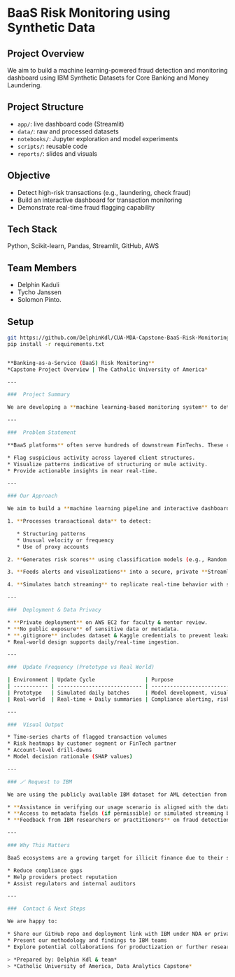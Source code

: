 # BaaS Risk Monitoring using Synthetic Data

## Project Overview
We aim to build a machine learning-powered fraud detection and monitoring dashboard using IBM Synthetic Datasets for Core Banking and Money Laundering.

## Project Structure
- `app/`: live dashboard code (Streamlit)
- `data/`: raw and processed datasets
- `notebooks/`: Jupyter exploration and model experiments
- `scripts/`: reusable code
- `reports/`: slides and visuals

## Objective
- Detect high-risk transactions (e.g., laundering, check fraud)
- Build an interactive dashboard for transaction monitoring
- Demonstrate real-time fraud flagging capability

## Tech Stack
Python, Scikit-learn, Pandas, Streamlit, GitHub, AWS

##  Team Members
- Delphin Kaduli
- Tycho Janssen 
- Solomon Pinto.

## Setup
```bash
git https://github.com/DelphinKdl/CUA-MDA-Capstone-BaaS-Risk-Monitoring.git
pip install -r requirements.txt


**Banking-as-a-Service (BaaS) Risk Monitoring**
*Capstone Project Overview | The Catholic University of America*

---

###  Project Summary

We are developing a **machine learning-based monitoring system** to detect and visualize **fraudulent transactions** and **money laundering risks** in **Banking-as-a-Service (BaaS)** environments. With the rise of embedded finance, BaaS providers are increasingly vulnerable to illicit activity due to the wide reach of their FinTech clients. Our system aims to close this monitoring gap.

---

###  Problem Statement

**BaaS platforms** often serve hundreds of downstream FinTechs. These clients introduce new user bases, transaction behaviors, and risk patterns. Traditional compliance systems often fail to:

* Flag suspicious activity across layered client structures.
* Visualize patterns indicative of structuring or mule activity.
* Provide actionable insights in near real-time.

---

### Our Approach

We aim to build a **machine learning pipeline and interactive dashboard** that:

1. **Processes transactional data** to detect:

   * Structuring patterns
   * Unusual velocity or frequency
   * Use of proxy accounts

2. **Generates risk scores** using classification models (e.g., Random Forest, XGBoost)

3. **Feeds alerts and visualizations** into a secure, private **Streamlit dashboard** hosted on **AWS EC2**.

4. **Simulates batch streaming** to replicate real-time behavior with synthetic or anonymized data.

---

###  Deployment & Data Privacy

* **Private deployment** on AWS EC2 for faculty & mentor review.
* **No public exposure** of sensitive data or metadata.
* **.gitignore** includes dataset & Kaggle credentials to prevent leakage.
* Real-world design supports daily/real-time ingestion.

---

###  Update Frequency (Prototype vs Real World)

| Environment | Update Cycle                | Purpose                            |
| ----------- | --------------------------- | ---------------------------------- |
| Prototype   | Simulated daily batches     | Model development, visualization   |
| Real-world  | Real-time + Daily summaries | Compliance alerting, risk insights |

---

###  Visual Output

* Time-series charts of flagged transaction volumes
* Risk heatmaps by customer segment or FinTech partner
* Account-level drill-downs
* Model decision rationale (SHAP values)

---

### 🪄 Request to IBM

We are using the publicly available IBM dataset for AML detection from Kaggle. However, we kindly request:

* **Assistance in verifying our usage scenario is aligned with the dataset terms**
* **Access to metadata fields (if permissible) or simulated streaming batches** for stronger real-time modeling
* **Feedback from IBM researchers or practitioners** on fraud detection in embedded finance

---

### Why This Matters

BaaS ecosystems are a growing target for illicit finance due to their scale and fragmentation. A proactive, ML-powered risk dashboard can:

* Reduce compliance gaps
* Help providers protect reputation
* Assist regulators and internal auditors

---

###  Contact & Next Steps

We are happy to:

* Share our GitHub repo and deployment link with IBM under NDA or private access
* Present our methodology and findings to IBM teams
* Explore potential collaborations for productization or further research

> *Prepared by: Delphin Kdl & team*
> *Catholic University of America, Data Analytics Capstone*
